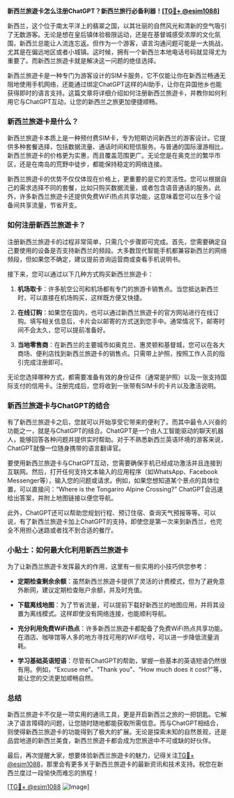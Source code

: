 **新西兰旅遊卡怎么注册ChatGPT？新西兰旅行必备利器！[[TG💪+ @esim1088](https://t.me/s/esim1088)]**

新西兰，这个位于南太平洋上的翡翠之国，以其壮丽的自然风光和清新的空气吸引了无数游客。无论是想在皇后镇体验极限运动，还是在基督城感受浓厚的文化氛围，新西兰总能让人流连忘返。但作为一个游客，语言沟通问题可能是一大挑战，尤其是在偏远地区或者小城镇。这时候，拥有一个新西兰本地电话号码就显得尤为重要了。而新西兰旅遊卡就是解决这一问题的绝佳选择。

新西兰旅遊卡是一种专门为游客设计的SIM卡服务，它不仅能让你在新西兰畅通无阻地使用手机网络，还能通过绑定ChatGPT这样的AI助手，让你在异国他乡也能获得即时的语言支持。这篇文章将详细介绍如何注册新西兰旅遊卡，并教你如何利用它与ChatGPT互动，让您的新西兰之旅更加便捷顺畅。

### 新西兰旅遊卡是什么？

新西兰旅遊卡本质上是一种预付费SIM卡，专为短期访问新西兰的游客设计。它提供多种套餐选择，包括数据流量、通话时间和短信服务。与普通的国际漫游相比，新西兰旅遊卡的价格更为实惠，而且覆盖范围更广。无论您是在奥克兰的繁华市区，还是在南岛的荒野中徒步，都能保持稳定的网络连接。

新西兰旅遊卡的优势不仅仅体现在价格上，更重要的是它的灵活性。您可以根据自己的需求选择不同的套餐，比如只购买数据流量，或者包含语音通话的服务。此外，许多新西兰旅遊卡还提供免费WiFi热点共享功能，这意味着您可以在多个设备间共享流量，节省开支。

### 如何注册新西兰旅遊卡？

注册新西兰旅遊卡的过程非常简单，只需几个步骤即可完成。首先，您需要确定自己要使用的设备是否支持新西兰的频段。大多数现代智能手机都兼容新西兰的网络频段，但如果您不确定，建议提前咨询运营商或查看手机说明书。

接下来，您可以通过以下几种方式购买新西兰旅遊卡：

1. **机场取卡**：许多航空公司和机场都有专门的旅游卡销售点。当您抵达新西兰时，可以直接在机场购买，这样既方便又快捷。
   
2. **在线订购**：如果您在国内，也可以通过新西兰旅遊卡的官方网站进行在线订购。填写相关信息后，卡片会以邮寄的方式送到您手中。通常情况下，邮寄时间不会太久，您可以提前准备好。

3. **当地零售商**：在新西兰的主要城市如奥克兰、惠灵顿和基督城，您可以在各大商场、便利店找到新西兰旅遊卡的销售点。只需带上护照，按照工作人员的指引完成注册即可。

无论您选择哪种方式，都需要准备有效的身份证件（通常是护照）以及一张支持国际支付的信用卡。注册完成后，您将收到一张带有SIM卡的卡片以及激活说明。

### 新西兰旅遊卡与ChatGPT的结合

有了新西兰旅遊卡之后，您就可以开始享受它带来的便利了。而其中最令人兴奋的功能之一，就是与ChatGPT的结合。ChatGPT是一个由人工智能驱动的聊天机器人，能够回答各种问题并提供实时帮助。对于不熟悉新西兰英语环境的游客来说，ChatGPT就像一位随身携带的语言翻译官。

要使用新西兰旅遊卡与ChatGPT互动，您需要确保手机已经成功激活并且连接到互联网。然后，打开任何支持文本输入的应用程序（如WhatsApp、Facebook Messenger等），输入您的问题或请求。例如，如果您想知道某个景点的具体位置，可以直接问：“Where is the Tongariro Alpine Crossing?” ChatGPT会迅速给出答案，并附上地图链接以便您导航。

此外，ChatGPT还可以帮助您规划行程、预订住宿、查询天气预报等等。可以说，有了新西兰旅遊卡加上ChatGPT的支持，即使您是第一次来到新西兰，也完全不用担心迷路或者找不到合适的餐厅。

### 小贴士：如何最大化利用新西兰旅遊卡

为了让新西兰旅遊卡发挥最大的作用，这里有一些实用的小技巧供您参考：

- **定期检查剩余余额**：虽然新西兰旅遊卡提供了灵活的计费模式，但为了避免意外断网，建议定期检查账户余额，并及时充值。
  
- **下载离线地图**：为了节省流量，可以提前下载好新西兰的地图应用，并将其设置为离线模式。这样即使没有网络连接，也能顺利导航。

- **充分利用免费WiFi热点**：许多新西兰旅遊卡都配备了免费WiFi热点共享功能。在酒店、咖啡馆等人多的地方寻找可用的WiFi信号，可以进一步降低流量消耗。

- **学习基础英语短语**：尽管有ChatGPT的帮助，掌握一些基本的英语短语仍然很有用。例如，“Excuse me”、“Thank you”、“How much does it cost?”等，能让您的交流更加顺畅自然。

### 总结

新西兰旅遊卡不仅是一项实用的通讯工具，更是开启新西兰之旅的一把钥匙。它解决了语言障碍的问题，让您随时随地都能获取所需信息。而与ChatGPT相结合，则使得新西兰旅遊卡的功能得到了极大的扩展。无论是探索未知的自然景观，还是品尝地道的新西兰美食，新西兰旅遊卡都会成为您旅途中不可或缺的好伙伴。

最后，再次提醒大家，想要体验新西兰旅遊卡的魅力，记得关注[TG💪+ @esim1088](https://t.me/s/esim1088)，那里会有更多关于新西兰旅遊卡的最新资讯和技术支持。祝您在新西兰度过一段愉快而难忘的旅程！

[[TG💪+ @esim1088](https://t.me/s/esim1088) ![Image](https://i.postimg.cc/4NQfJmqS/Snipaste-2025-05-13-00-14-12.png)]